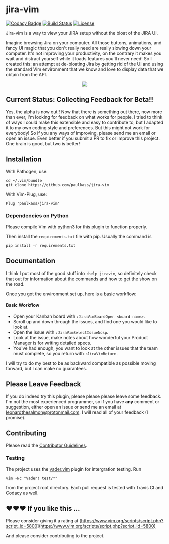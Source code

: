 # jira-vim

[![Codacy Badge](https://api.codacy.com/project/badge/Grade/5d3c5f54a99b44688ea474d3b0a3fba7)](https://app.codacy.com/app/paul.kassianik/jira-vim?utm_source=github.com&utm_medium=referral&utm_content=paulkass/jira-vim&utm_campaign=Badge_Grade_Settings)
[![Build Status](https://travis-ci.org/paulkass/jira-vim.svg?branch=master)](https://travis-ci.org/paulkass/jira-vim)
[![License](https://img.shields.io/github/license/paulkass/jira-vim.svg)](./LICENSE)

Jira-vim is a way to view your JIRA setup without the bloat of the JIRA UI.

Imagine browsing Jira on your computer. All those buttons, animations, and
fancy UI magic that you don't really need are really slowing down your
computer. It's not improving your productivity, on the contrary it makes you
wait and distract yourself while it loads features you'll never need! So I
created this: an attempt at de-bloating Jira by getting rid of the UI and using
the standard Vim environment that we know and love to display data that we
obtain from the API. 

<p align="center">
  <img src="https://cdn.jsdelivr.net/gh/paulkass/jira-vim/jiravim.svg">
</p>


## Current Status: Collecting Feedback for Beta!!

Yes, the alpha is now out!! Now that there is something out there, now more than ever, I'm looking for feedback on what works for people. I tried to think of ways I could make this extensible and easy to contribute to, but I adapted it to my own coding style and preferences. But this might not work for everybody! So if you any ways of improving, please send me an email or open an issue. Even better if you submit a PR to fix or improve this project. One brain is good, but two is better!

## Installation

With Pathogen, use:

    cd ~/.vim/bundle
    git clone https://github.com/paulkass/jira-vim

With Vim-Plug, use:

    Plug 'paulkass/jira-vim'


### Dependencies on Python

Please compile Vim with python3 for this plugin to function properly.

Then install the `requirements.txt` file with pip. Usually the command is 

    pip install -r requirements.txt

## Documentation

I think I put most of the good stuff into `:help jiravim`, so definitely check that out for information about the commands and how to get the show on the road.

Once you got the environment set up, here is a basic workflow:

#### Basic Workflow

* Open your Kanban board with `:JiraVimBoardOpen <board name>`.
* Scroll up and down through the issues, and find one you would like to look at.
* Open the issue with `:JiraVimSelectIssueNosp`.
* Look at the issue, make notes about how wonderful your Product Manager is for writing detailed specs.
* You've had enough, you want to look at the other issues that the team must complete, so you return with `:JiraVimReturn`.

I will try to do my best to be as backward compatible as possible moving forward, but I can make no guarantees.

## Please Leave Feedback

If you do indeed try this plugin, please please please leave some feedback. I'm not the most experienced programmer, so if you have **any** comment or suggestion, either open an issue or send me an email at leonardthesalmon@protonmail.com. I will read all of your feedback (I promise).

## Contributing

Please read the [Contributor Guidelines](./CONTRIBUTING.md).

### Testing

The project uses the [vader.vim](https://github.com/junegunn/vader.vim) plugin for intergration testing. Run 

    vim -Nc "Vader! test/*"
 
from the project root directory. Each pull request is tested with Travis CI and Codacy as well.

## ❤️❤️❤️ If you like this ...

Please consider giving it a rating at [https://www.vim.org/scripts/script.php?script_id=5800](https://www.vim.org/scripts/script.php?script_id=5800)

And please consider contributing to the project.
